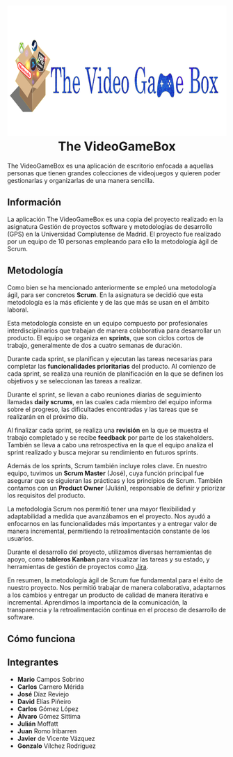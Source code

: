 <h1 align="center">
  <br>
  <img src="./Recursos/logo2.png" alt="Markdownify" height="300">
  <br>
  The VideoGameBox
  <br>
</h1>

The VideoGameBox es una aplicación de escritorio enfocada a aquellas personas que tienen grandes colecciones de videojuegos y quieren poder gestionarlas y organizarlas de una manera sencilla.



## Información

La aplicación The VideoGameBox es una copia del proyecto realizado en la asignatura Gestión de proyectos software y metodologías de desarrollo (GPS) en la Universidad Complutense de Madrid. 
El proyecto fue realizado por un equipo de 10 personas empleando para ello la metodología ágil de Scrum.



## Metodología

Como bien se ha mencionado anteriormente se empleó una metodología ágil, para ser concretos **Scrum**. En la asignatura se decidió que esta metodología es la más eficiente y de las que más se usan en el ámbito laboral.

Esta metodología consiste en un equipo compuesto por profesionales interdisciplinarios que trabajan de manera colaborativa para desarrollar un producto. El equipo se organiza en **sprints**, que son ciclos cortos de trabajo, generalmente de dos a cuatro semanas de duración.

Durante cada sprint, se planifican y ejecutan las tareas necesarias para completar las **funcionalidades prioritarias** del producto. Al comienzo de cada sprint, se realiza una reunión de planificación en la que se definen los objetivos y se seleccionan las tareas a realizar.

Durante el sprint, se llevan a cabo reuniones diarias de seguimiento llamadas **daily scrums**, en las cuales cada miembro del equipo informa sobre el progreso, las dificultades encontradas y las tareas que se realizarán en el próximo día.

Al finalizar cada sprint, se realiza una **revisión** en la que se muestra el trabajo completado y se recibe **feedback** por parte de los stakeholders. También se lleva a cabo una retrospectiva en la que el equipo analiza el sprint realizado y busca mejorar su rendimiento en futuros sprints.

Además de los sprints, Scrum también incluye roles clave. En nuestro equipo, tuvimos un **Scrum Master** (José), cuya función principal fue asegurar que se siguieran las prácticas y los principios de Scrum. También contamos con un **Product Owner** (Julián), responsable de definir y priorizar los requisitos del producto.

La metodología Scrum nos permitió tener una mayor flexibilidad y adaptabilidad a medida que avanzábamos en el proyecto. Nos ayudó a enfocarnos en las funcionalidades más importantes y a entregar valor de manera incremental, permitiendo la retroalimentación constante de los usuarios.

Durante el desarrollo del proyecto, utilizamos diversas herramientas de apoyo, como **tableros Kanban** para visualizar las tareas y su estado, y herramientas de gestión de proyectos como [Jira](https://www.atlassian.com/software/jira).

En resumen, la metodología ágil de Scrum fue fundamental para el éxito de nuestro proyecto. Nos permitió trabajar de manera colaborativa, adaptarnos a los cambios y entregar un producto de calidad de manera iterativa e incremental. Aprendimos la importancia de la comunicación, la transparencia y la retroalimentación continua en el proceso de desarrollo de software.



## Cómo funciona



## Integrantes

* **Mario** Campos Sobrino
* **Carlos** Carnero Mérida
* **José** Díaz Reviejo
* **David** Elías Piñeiro
* **Carlos** Gómez López
* **Álvaro** Gómez Sittima
* **Julián** Moffatt
* **Juan** Romo Iribarren
* **Javier** de Vicente Vázquez
* **Gonzalo** Vílchez Rodríguez



